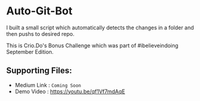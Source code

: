 # Auto-Git-Bot

I built a small script which automatically detects the changes in a folder and then pushs to desired repo.

This is Crio.Do's Bonus Challenge which was part of #ibelieveindoing September Edition.

## Supporting Files:

- Medium Link : ```Coming Soon```
- Demo Video : https://youtu.be/qf1Vf7mdAqE



